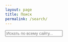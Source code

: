 ```yaml
---
layout: page
title: Поиск
permalink: /search/
---
```


<div id="search-container">
    <input type="text" id="search-input" placeholder="Искать по всему сайту...">
    <ul id="search-results"></ul>
</div>

<script src="{{ site.baseurl }}/assets/simple-jekyll-search.min.js" type="text/javascript"></script>

<script>
    SimpleJekyllSearch({
        searchInput: document.getElementById('search-input'),
        resultsContainer: document.getElementById('search-results'),
        searchResultTemplate: '<div style="text-align: left !important;"><a href="{url}"><h1 style="text-align:left !important;">{title}</h1></a><span style="text-align:left !important;">{date}</span></div>',
        json: '{{ site.baseurl }}/search.json'
    });
</script>